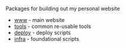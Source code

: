 Packages for building out my personal website

- [www](packages/www) - main website
- [tools](packages/tools) - common re-usable tools
- [deploy](packages/deploy) - deploy scripts
- [infra](packages/infra) - foundational scripts
